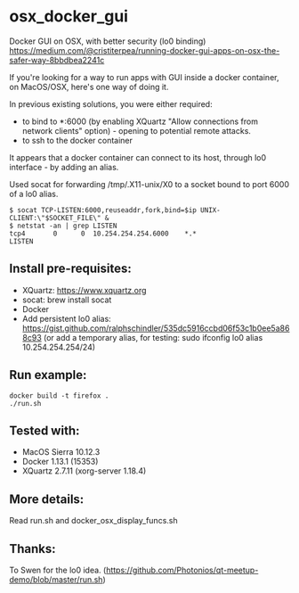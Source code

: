 # osx_docker_gui
Docker GUI on OSX, with better security (lo0 binding)
https://medium.com/@cristiterpea/running-docker-gui-apps-on-osx-the-safer-way-8bbdbea2241c


If you're looking for a way to run apps with GUI inside a docker container, on MacOS/OSX, here's one way of doing it.

In previous existing solutions, you were either required:
 - to bind to *:6000 (by enabling XQuartz "Allow connections from network clients" option) - opening to potential remote attacks.
 - to ssh to the docker container


It appears that a docker container can connect to its host, through lo0 interface - by adding an alias.

Used socat for forwarding /tmp/.X11-unix/X0 to a socket bound to port 6000 of a lo0 alias.
```
$ socat TCP-LISTEN:6000,reuseaddr,fork,bind=$ip UNIX-CLIENT:\"$SOCKET_FILE\" &
$ netstat -an | grep LISTEN
tcp4       0      0  10.254.254.254.6000    *.*                    LISTEN
```


## Install pre-requisites:
- XQuartz: https://www.xquartz.org
- socat: brew install socat
- Docker
- Add persistent lo0 alias: https://gist.github.com/ralphschindler/535dc5916ccbd06f53c1b0ee5a868c93 (or add a temporary alias, for testing: sudo ifconfig lo0 alias 10.254.254.254/24)


## Run example:
```
docker build -t firefox .
./run.sh
```


## Tested with:
- MacOS Sierra 10.12.3
- Docker 1.13.1 (15353)
- XQuartz 2.7.11 (xorg-server 1.18.4)


## More details:
Read run.sh and docker_osx_display_funcs.sh


## Thanks:
To Swen for the lo0 idea. (https://github.com/Photonios/qt-meetup-demo/blob/master/run.sh)
